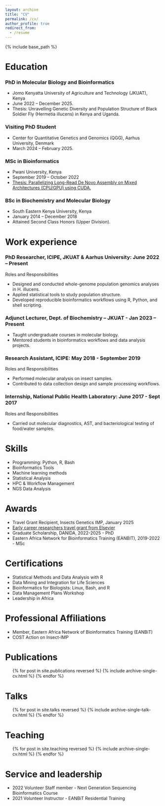 ```yaml
---
layout: archive
title: "CV"
permalink: /cv/
author_profile: true
redirect_from:
  - /resume
---
```


{% include base_path %}

Education
======
### PhD in Molecular Biology and Bioinformatics
*	Jomo Kenyatta University of Agriculture and Technology (JKUAT), Kenya
*	June 2022 – December 2025.
*	Thesis: Unravelling Genetic Diversity and Population Structure of Black Soldier Fly (Hermetia illucens) in Kenya and Uganda.
### Visiting PhD Student
*	Center for Quantitative Genetics and Genomics (QGG), Aarhus University, Denmark 
*	March 2024 – February 2025.
### MSc in Bioinformatics
*	Pwani University, Kenya 
*	September 2019 – October 2022
*	[Thesis: Parallelizing Long-Read De Novo Assembly on Mixed Architectures (CPU/GPU) using CUDA.](https://www.google.com/url?sa=t&source=web&rct=j&opi=89978449&url=https://elibrary.pu.ac.ke/handle/123456789/1006&ved=2ahUKEwjehqvB1OmOAxX28LsIHfdUIusQFnoECBcQAQ&usg=AOvVaw1fjyklKDRaxVglGiYpZdA9)
### BSc in Biochemistry and Molecular Biology
*	South Eastern Kenya University, Kenya 
*	January 2014 – December 2018
*	Attained Second Class Honors (Upper Division). 

Work experience
======
### PhD Researcher, ICIPE, JKUAT & Aarhus University: June 2022 – Present
Roles and Responsibilities 
*	Designed and conducted whole-genome population genomics analyses in H. illucens.
*	Applied statistical tools to study population structure.
*	Developed reproducible bioinformatics workflows using R, Python, and shell scripting.
### Adjunct Lecturer, Dept. of Biochemistry – JKUAT - Jan 2023 – Present
*	Taught undergraduate courses in molecular biology.
*	Mentored students in bioinformatics workflows and data analysis projects.
### Research Assistant, ICIPE: May 2018 - September 2019
Roles and Responsibilities
*	Performed molecular analysis on insect samples.
*	Contributed to data collection design and sample processing workflows.
### Internship, National Public Health Laboratory: June 2017 - Sept 2017
Roles and Responsibilities 
*	Carried out molecular diagnostics, AST, and bacteriological testing of food/water samples.

Skills
======
*	Programming: Python, R, Bash
*	Bioinformatics Tools
*	Machine learning methods
*	Statistical Analysis
*	HPC & Workflow Management
*	NGS Data Analysis

Awards
======
* Travel Grant Recipient, Insects Genetics IMP, January 2025
* [Early career researchers travel grant from Elsevier](http://www.icipe.org/news/early-career-researchers-receive-grants-elsevier)
* Graduate Scholarship, DANIDA, 2022-2025 - PhD
* Eastern Africa Network for Bioinformatics Training (EANBIT), 2019-2022 - MSc

Certifications
======
* Statistical Methods and Data Analysis with R
* Data Mining and Integration for Life Sciences
* Bioinformatics for Biologists: Linux, Bash, and R
* Data Management Plans Workshop
* Leadership in Africa

Professional Affiliations
======
* Member, Eastern Africa Network of Bioinformatics Training (EANBiT)
* COST Action on Insect-IMP

Publications
======
  <ul>{% for post in site.publications reversed %}
    {% include archive-single-cv.html %}
  {% endfor %}</ul>
  
Talks
======
  <ul>{% for post in site.talks reversed %}
    {% include archive-single-talk-cv.html  %}
  {% endfor %}</ul>
  
Teaching
======
  <ul>{% for post in site.teaching reversed %}
    {% include archive-single-cv.html %}
  {% endfor %}</ul>
  
Service and leadership
======
* 2022 Volunteer Staff member - Next Generation Sequencing Bioinformatics Course
* 2021 Volunteer Instructor - EANBiT Residential Training
